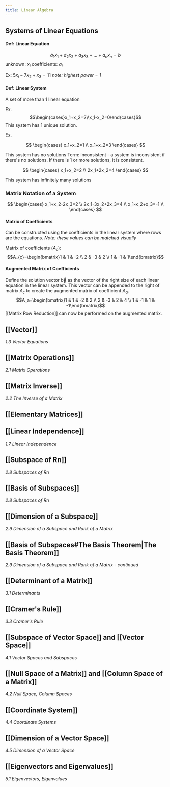 ```yaml
---
title: Linear Algebra
---
```


## Systems of Linear Equations

#### Def: Linear Equation

$$a_1x_1+a_2x_2+a_3x_3+...+a_nx_n=b$$
unknown: $x_i$
coefficients: $a_i$

Ex: $5x_i-7x_2+x_3=11$
_note: highest power = 1_

#### Def: Linear System

A set of more than 1 linear equation

Ex.
$$\begin{cases}x_1+x_2=2\\x_1-x_2=0\end{cases}$$
This system has 1 unique solution.

Ex.

$$
\begin{cases}
x_1+x_2=1 \\
x_1+x_2=3
\end{cases}
$$

This system has no solutions
Term: inconsistent - a system is inconsistent if there's no solutions. If there is 1 or more solutions, it is consistent.

$$
\begin{cases}
x_1+x_2=2 \\
2x_1+2x_2=4
\end{cases}
$$

This system has infinitely many solutions

### Matrix Notation of a System

$$
\begin{cases}
x_1+x_2-2x_3=2 \\
2x_1-3x_2+2x_3=4 \\
x_1-x_2+x_3=-1 \\
\end{cases}
$$

#### Matrix of Coefficients

Can be constructed using the coefficients in the linear system where rows are the equations.
_Note: these values can be matched visually_

Matrix of coefficients ($A_c$): $$A_{c}=\begin{bmatrix}1 & 1 & -2 \\ 2 & -3 & 2 \\ 1 & -1 & 1\end{bmatrix}$$

#### Augmented Matrix of Coefficients

Define the solution vector $\vec{b}$ as the vector of the right size of each linear equation in the linear system. This vector can be appended to the right of matrix $A_c$ to create the augmented matrix of coefficient $A_a$. $$A_a=\begin{bmatrix}1 & 1 & -2 & 2 \\ 2 & -3 & 2 & 4 \\ 1 & -1 & 1 & -1\end{bmatrix}$$
[[Matrix Row Reduction]] can now be performed on the augmented matrix.

## [[Vector]]

_1.3 Vector Equations_

## [[Matrix Operations]]

_2.1 Matrix Operations_

## [[Matrix Inverse]]

_2.2 The Inverse of a Matrix_

## [[Elementary Matrices]]

## [[Linear Independence]]

_1.7 Linear Independence_

## [[Subspace of Rn]]

_2.8 Subspaces of Rn_

## [[Basis of Subspaces]]

_2.8 Subspaces of Rn_

## [[Dimension of a Subspace]]

_2.9 Dimension of a Subspace and Rank of a Matrix_

## [[Basis of Subspaces#The Basis Theorem|The Basis Theorem]]

_2.9 Dimension of a Subspace and Rank of a Matrix - continued_

## [[Determinant of a Matrix]]

_3.1 Determinants_

## [[Cramer's Rule]]

_3.3 Cramer's Rule_

## [[Subspace of Vector Space]] and [[Vector Space]]

_4.1 Vector Spaces and Subspaces_

## [[Null Space of a Matrix]] and [[Column Space of a Matrix]]

_4.2 Null Space, Column Spaces_

## [[Coordinate System]]

_4.4 Coordinate Systems_

## [[Dimension of a Vector Space]]

_4.5 Dimension of a Vector Space_

## [[Eigenvectors and Eigenvalues]]

_5.1 Eigenvectors, Eigenvalues_
